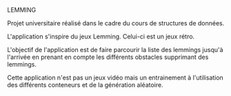 LEMMING 

Projet universitaire réalisé dans le cadre du cours de structures de données. 

L'application s'inspire du jeux Lemming. Celui-ci est un jeux rétro. 

L'objectif de l'application est de faire parcourir la liste des lemmings jusqu'à l'arrivée en prenant en compte les différents obstacles supprimant des lemmings.

Cette application n'est pas un jeux vidéo mais un entrainement à l'utilisation des différents conteneurs et de la génération aléatoire. 

